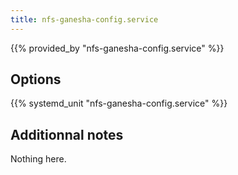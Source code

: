 ```yaml
---
title: nfs-ganesha-config.service
---
```


{{% provided_by "nfs-ganesha-config.service" %}}

## Options

{{% systemd_unit "nfs-ganesha-config.service" %}}

## Additionnal notes

Nothing here.